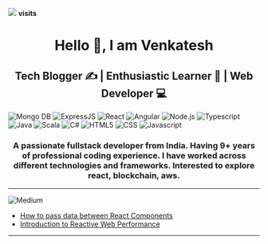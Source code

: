 
<span align="right"> <img src="https://profile-counter.glitch.me/vengets1024/count.svg" /> <b> visits </b></span>
<h1 align="center">Hello 👋, I am Venkatesh</h1>
<h2 align="center"> Tech Blogger ✍️ | Enthusiastic Learner 📖 | Web Developer 💻 </h2>

![Mongo DB](https://img.shields.io/badge/-MongoDB-333333?style=flat&logo=MongoDB) ![ExpressJS](	https://img.shields.io/badge/Express.js-404D59?style=flat) ![React](https://img.shields.io/badge/-React-333333?style=flat&logo=react) ![Angular](https://img.shields.io/badge/Angular-E23237?style=flat&logo=angularjs&logoColor=white) ![Node.js](https://img.shields.io/badge/-Node.js-333333?style=flat&logo=node.js) ![Typescript](	https://img.shields.io/badge/TypeScript-007ACC?style=flat&logo=typescript&logoColor=white)
![Java](https://img.shields.io/badge/Java-ED8B00?style=flat&logo=java&logoColor=white) ![Scala](https://img.shields.io/badge/Scala-DC322F?style=flat&logo=scala&logoColor=white) ![C#](	https://img.shields.io/badge/C%23-239120?style=flat&logo=c-sharp&logoColor=white)
![HTML5](https://img.shields.io/badge/-HTML5-333333?style=flat&logo=HTML5)  ![CSS](https://img.shields.io/badge/-CSS-333333?style=flat&logo=CSS3&logoColor=1572B6)   ![Javascript](	https://img.shields.io/badge/JavaScript-323330?style=flat&logo=javascript&logoColor=F7DF1E)

<h3 align="center">A passionate fullstack developer from India. Having 9+ years of professional coding experience. I have worked across different technologies and frameworks. Interested to explore react, blockchain, aws.</h3>

<hr/>

![Medium](https://img.shields.io/badge/Medium-12100E?style=flat&logo=medium&logoColor=white)
- <a href="https://vengets.medium.com/how-to-pass-data-between-react-components-aad8e36aebed">How to pass data between React Components </a>
- <a href="https://vengets.medium.com/fundamentals-of-reactive-web-performance-53fa6ff58206">Introduction to Reactive Web Performance </a>

<hr/>
